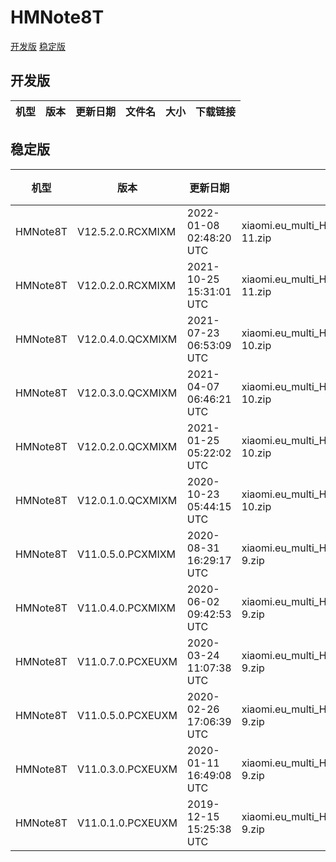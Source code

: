 # HMNote8T
[开发版](#开发版)  [稳定版](#稳定版)
## 开发版
| 机型 | 版本 | 更新日期 | 文件名 | 大小 | 下载链接 |
| ---- | ---- | ---- | ---- | ---- | ---- |
## 稳定版
| 机型 | 版本 | 更新日期 | 文件名 | 大小 | 下载链接 |
| ---- | ---- | ---- | ---- | ---- | ---- |
| HMNote8T | V12.5.2.0.RCXMIXM | 2022-01-08 02:48:20 UTC | xiaomi.eu_multi_HMNote8T_V12.5.2.0.RCXMIXM_v12-11.zip | 2.7 GB | [SourceForge](https://sourceforge.net/projects/xiaomi-eu-multilang-miui-roms/files/xiaomi.eu/MIUI-STABLE-RELEASES/MIUIv12/xiaomi.eu_multi_HMNote8T_V12.5.2.0.RCXMIXM_v12-11.zip/download) |
| HMNote8T | V12.0.2.0.RCXMIXM | 2021-10-25 15:31:01 UTC | xiaomi.eu_multi_HMNote8T_V12.0.2.0.RCXMIXM_v12-11.zip | 2.6 GB | [SourceForge](https://sourceforge.net/projects/xiaomi-eu-multilang-miui-roms/files/xiaomi.eu/MIUI-STABLE-RELEASES/MIUIv12/xiaomi.eu_multi_HMNote8T_V12.0.2.0.RCXMIXM_v12-11.zip/download) |
| HMNote8T | V12.0.4.0.QCXMIXM | 2021-07-23 06:53:09 UTC | xiaomi.eu_multi_HMNote8T_V12.0.4.0.QCXMIXM_v12-10.zip | 2.6 GB | [SourceForge](https://sourceforge.net/projects/xiaomi-eu-multilang-miui-roms/files/xiaomi.eu/MIUI-STABLE-RELEASES/MIUIv12/xiaomi.eu_multi_HMNote8T_V12.0.4.0.QCXMIXM_v12-10.zip/download) |
| HMNote8T | V12.0.3.0.QCXMIXM | 2021-04-07 06:46:21 UTC | xiaomi.eu_multi_HMNote8T_V12.0.3.0.QCXMIXM_v12-10.zip | 2.6 GB | [SourceForge](https://sourceforge.net/projects/xiaomi-eu-multilang-miui-roms/files/xiaomi.eu/MIUI-STABLE-RELEASES/MIUIv12/xiaomi.eu_multi_HMNote8T_V12.0.3.0.QCXMIXM_v12-10.zip/download) |
| HMNote8T | V12.0.2.0.QCXMIXM | 2021-01-25 05:22:02 UTC | xiaomi.eu_multi_HMNote8T_V12.0.2.0.QCXMIXM_v12-10.zip | 2.6 GB | [SourceForge](https://sourceforge.net/projects/xiaomi-eu-multilang-miui-roms/files/xiaomi.eu/MIUI-STABLE-RELEASES/MIUIv12/xiaomi.eu_multi_HMNote8T_V12.0.2.0.QCXMIXM_v12-10.zip/download) |
| HMNote8T | V12.0.1.0.QCXMIXM | 2020-10-23 05:44:15 UTC | xiaomi.eu_multi_HMNote8T_V12.0.1.0.QCXMIXM_v12-10.zip | 2.3 GB | [SourceForge](https://sourceforge.net/projects/xiaomi-eu-multilang-miui-roms/files/xiaomi.eu/MIUI-STABLE-RELEASES/MIUIv12/xiaomi.eu_multi_HMNote8T_V12.0.1.0.QCXMIXM_v12-10.zip/download) |
| HMNote8T | V11.0.5.0.PCXMIXM | 2020-08-31 16:29:17 UTC | xiaomi.eu_multi_HMNote8T_V11.0.5.0.PCXMIXM_v11-9.zip | 1.8 GB | [SourceForge](https://sourceforge.net/projects/xiaomi-eu-multilang-miui-roms/files/xiaomi.eu/MIUI-STABLE-RELEASES/MIUIv11/xiaomi.eu_multi_HMNote8T_V11.0.5.0.PCXMIXM_v11-9.zip/download) |
| HMNote8T | V11.0.4.0.PCXMIXM | 2020-06-02 09:42:53 UTC | xiaomi.eu_multi_HMNote8T_V11.0.4.0.PCXMIXM_v11-9.zip | 1.8 GB | [SourceForge](https://sourceforge.net/projects/xiaomi-eu-multilang-miui-roms/files/xiaomi.eu/MIUI-STABLE-RELEASES/MIUIv11/xiaomi.eu_multi_HMNote8T_V11.0.4.0.PCXMIXM_v11-9.zip/download) |
| HMNote8T | V11.0.7.0.PCXEUXM | 2020-03-24 11:07:38 UTC | xiaomi.eu_multi_HMNote8T_V11.0.7.0.PCXEUXM_v11-9.zip | 1.8 GB | [SourceForge](https://sourceforge.net/projects/xiaomi-eu-multilang-miui-roms/files/xiaomi.eu/MIUI-STABLE-RELEASES/MIUIv11/xiaomi.eu_multi_HMNote8T_V11.0.7.0.PCXEUXM_v11-9.zip/download) |
| HMNote8T | V11.0.5.0.PCXEUXM | 2020-02-26 17:06:39 UTC | xiaomi.eu_multi_HMNote8T_V11.0.5.0.PCXEUXM_v11-9.zip | 1.7 GB | [SourceForge](https://sourceforge.net/projects/xiaomi-eu-multilang-miui-roms/files/xiaomi.eu/MIUI-STABLE-RELEASES/MIUIv11/xiaomi.eu_multi_HMNote8T_V11.0.5.0.PCXEUXM_v11-9.zip/download) |
| HMNote8T | V11.0.3.0.PCXEUXM | 2020-01-11 16:49:08 UTC | xiaomi.eu_multi_HMNote8T_V11.0.3.0.PCXEUXM_v11-9.zip | 1.7 GB | [SourceForge](https://sourceforge.net/projects/xiaomi-eu-multilang-miui-roms/files/xiaomi.eu/MIUI-STABLE-RELEASES/MIUIv11/xiaomi.eu_multi_HMNote8T_V11.0.3.0.PCXEUXM_v11-9.zip/download) |
| HMNote8T | V11.0.1.0.PCXEUXM | 2019-12-15 15:25:38 UTC | xiaomi.eu_multi_HMNote8T_V11.0.1.0.PCXEUXM_v11-9.zip | 1.7 GB | [SourceForge](https://sourceforge.net/projects/xiaomi-eu-multilang-miui-roms/files/xiaomi.eu/MIUI-STABLE-RELEASES/MIUIv11/xiaomi.eu_multi_HMNote8T_V11.0.1.0.PCXEUXM_v11-9.zip/download) |
